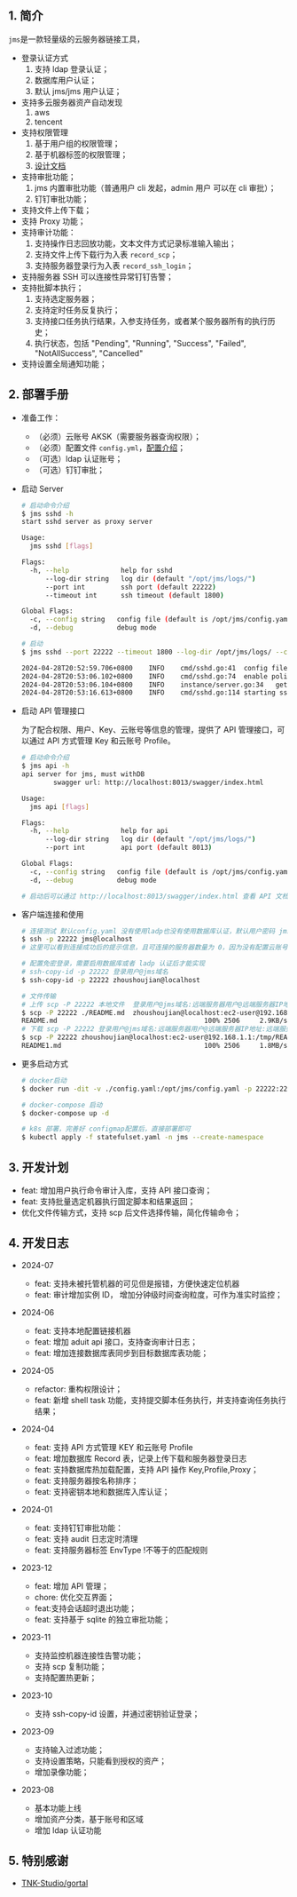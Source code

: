 ## 1. 简介

`jms`是一款轻量级的云服务器链接工具，

- 登录认证方式
  1. 支持 ldap 登录认证；
  2. 数据库用户认证；
  3. 默认 jms/jms 用户认证；
- 支持多云服务器资产自动发现
  1. aws
  2. tencent
- 支持权限管理
  1. 基于用户组的权限管理；
  2. 基于机器标签的权限管理；
  3. [设计文档](https://www.yuque.com/motobox/enpuok/tzshwswnr7dhh6xp)
- 支持审批功能；
  1. jms 内置审批功能（普通用户 cli 发起，admin 用户 可以在 cli 审批）；
  2. 钉钉审批功能；
- 支持文件上传下载；
- 支持 Proxy 功能；
- 支持审计功能：
  1. 支持操作日志回放功能，文本文件方式记录标准输入输出；
  2. 支持文件上传下载行为入表 `record_scp`；
  3. 支持服务器登录行为入表 `record_ssh_login`；
- 支持服务器 SSH 可以连接性异常钉钉告警；
- 支持批脚本执行；
  1. 支持选定服务器；
  2. 支持定时任务反复执行；
  3. 支持接口任务执行结果，入参支持任务，或者某个服务器所有的执行历史；
  4. 执行状态，包括 "Pending", "Running", "Success", "Failed", "NotAllSuccess", "Cancelled"
- 支持设置全局通知功能；

## 2. 部署手册

- 准备工作：

  - （必须）云账号 AKSK（需要服务器查询权限）；
  - （必须）配置文件 `config.yml`，[配置介绍](config.yaml)；
  - （可选）ldap 认证账号；
  - （可选）钉钉审批；

- 启动 Server

  ```bash
  # 启动命令介绍
  $ jms sshd -h
  start sshd server as proxy server

  Usage:
    jms sshd [flags]

  Flags:
    -h, --help             help for sshd
        --log-dir string   log dir (default "/opt/jms/logs/")
        --port int         ssh port (default 22222)
        --timeout int      ssh timeout (default 1800)

  Global Flags:
    -c, --config string   config file (default is /opt/jms/config.yaml) (default "/opt/jms/config.yaml")
    -d, --debug           debug mode

  # 启动
  $ jms sshd --port 22222 --timeout 1800 --log-dir /opt/jms/logs/ --config ./config.yaml

  2024-04-28T20:52:59.706+0800    INFO    cmd/sshd.go:41  config file: /opt/jms/config.yaml
  2024-04-28T20:53:06.102+0800    INFO    cmd/sshd.go:74  enable policy
  2024-04-28T20:53:06.104+0800    INFO    instance/server.go:34   get instances profile: tencent-xxx region: ap-beijing
  2024-04-28T20:53:16.613+0800    INFO    cmd/sshd.go:114 starting ssh server on port 22222 timeout 1800...


  ```

- 启动 API 管理接口

  为了配合权限、用户、Key、云账号等信息的管理，提供了 API 管理接口，可以通过 API 方式管理 Key 和云账号 Profile。

  ```bash
  # 启动命令介绍
  $ jms api -h
  api server for jms, must withDB
          swagger url: http://localhost:8013/swagger/index.html

  Usage:
    jms api [flags]

  Flags:
    -h, --help             help for api
        --log-dir string   log dir (default "/opt/jms/logs/")
        --port int         api port (default 8013)

  Global Flags:
    -c, --config string   config file (default is /opt/jms/config.yaml) (default "/opt/jms/config.yaml")
    -d, --debug           debug mode

  # 启动后可以通过 http://localhost:8013/swagger/index.html 查看 API 文档
  ```

- 客户端连接和使用

  ```bash
  # 连接测试 默认config.yaml 没有使用ladp也没有使用数据库认证，默认用户密码 jms/jms
  $ ssh -p 22222 jms@localhost
  # 这里可以看到连接成功后的提示信息，且可连接的服务器数量为 0，因为没有配置云账号信息。

  # 配置免密登录，需要启用数据库或者 ladp 认证后才能实现
  # ssh-copy-id -p 22222 登录用户@jms域名
  $ ssh-copy-id -p 22222 zhoushoujian@localhost

  # 文件传输
  # 上传 scp -P 22222 本地文件  登录用户@jms域名:远端服务器用户@远端服务器IP地址:远端服务器文件路径
  $ scp -P 22222 ./README.md  zhoushoujian@localhost:ec2-user@192.168.1.1:/tmp/README1.md
  README.md                                     100% 2506     2.9KB/s   00:00
  # 下载 scp -P 22222 登录用户@jms域名:远端服务器用户@远端服务器IP地址:远端服务器文件路径 本地文件
  $ scp -P 22222 zhoushoujian@localhost:ec2-user@192.168.1.1:/tmp/README1.md /tmp/README.md
  README1.md                                    100% 2506     1.8MB/s   00:00

  ```

- 更多启动方式

  ```bash
  # docker启动
  $ docker run -dit -v ./config.yaml:/opt/jms/config.yaml -p 22222:22222 --name jms zhoushoujian/jms:latest

  # docker-compose 启动
  $ docker-compose up -d

  # k8s 部署，完善好 configmap配置后，直接部署即可
  $ kubectl apply -f statefulset.yaml -n jms --create-namespace
  ```

## 3. 开发计划

- feat: 增加用户执行命令审计入库，支持 API 接口查询；
- feat: 支持批量选定机器执行固定脚本和结果返回；
- 优化文件传输方式，支持 scp 后文件选择传输，简化传输命令；

## 4. 开发日志

- 2024-07

  - feat: 支持未被托管机器的可见但是报错，方便快速定位机器
  - feat: 审计增加实例 ID， 增加分钟级时间查询粒度，可作为准实时监控；

- 2024-06

  - feat: 支持本地配置链接机器
  - feat: 增加 aduit api 接口，支持查询审计日志；
  - feat: 增加连接数据库表同步到目标数据库表功能；

- 2024-05

  - refactor: 重构权限设计；
  - feat: 新增 shell task 功能，支持提交脚本任务执行，并支持查询任务执行结果；

- 2024-04

  - feat: 支持 API 方式管理 KEY 和云账号 Profile
  - feat: 增加数据库 Record 表，记录上传下载和服务器登录日志
  - feat: 支持数据库热加载配置，支持 API 操作 Key,Profile,Proxy；
  - feat: 支持服务器按名称排序；
  - feat: 支持密钥本地和数据库入库认证；

- 2024-01

  - feat: 支持钉钉审批功能：
  - feat: 支持 audit 日志定时清理
  - feat: 支持服务器标签 EnvType !不等于的匹配规则

- 2023-12

  - feat: 增加 API 管理；
  - chore: 优化交互界面；
  - feat:支持会话超时退出功能；
  - feat: 支持基于 sqlite 的独立审批功能；

- 2023-11

  - 支持监控机器连接性告警功能；
  - 支持 scp 复制功能；
  - 支持配置热更新；

- 2023-10

  - 支持 ssh-copy-id 设置，并通过密钥验证登录；

- 2023-09

  - 支持输入过滤功能；
  - 支持设置策略，只能看到授权的资产；
  - 增加录像功能；

- 2023-08

  - 基本功能上线
  - 增加资产分类，基于账号和区域
  - 增加 ldap 认证功能

## 5. 特别感谢

- [TNK-Studio/gortal](https://github.com/TNK-Studio/gortal.git)
